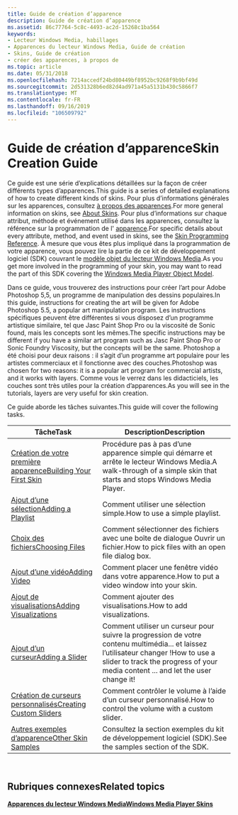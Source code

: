 ```yaml
---
title: Guide de création d’apparence
description: Guide de création d’apparence
ms.assetid: 86c77764-5c8c-4493-ac2d-15268c1ba564
keywords:
- Lecteur Windows Media, habillages
- Apparences du lecteur Windows Media, Guide de création
- Skins, Guide de création
- créer des apparences, à propos de
ms.topic: article
ms.date: 05/31/2018
ms.openlocfilehash: 7214accedf24bd80449bf8952bc9268f9b9bf49d
ms.sourcegitcommit: 2d531328b6ed82d4ad971a45a5131b430c5866f7
ms.translationtype: MT
ms.contentlocale: fr-FR
ms.lasthandoff: 09/16/2019
ms.locfileid: "106509792"
---
```

# <a name="skin-creation-guide"></a><span data-ttu-id="ec931-107">Guide de création d’apparence</span><span class="sxs-lookup"><span data-stu-id="ec931-107">Skin Creation Guide</span></span>

<span data-ttu-id="ec931-108">Ce guide est une série d’explications détaillées sur la façon de créer différents types d’apparences.</span><span class="sxs-lookup"><span data-stu-id="ec931-108">This guide is a series of detailed explanations of how to create different kinds of skins.</span></span> <span data-ttu-id="ec931-109">Pour plus d’informations générales sur les apparences, consultez [à propos des apparences](about-skins.md).</span><span class="sxs-lookup"><span data-stu-id="ec931-109">For more general information on skins, see [About Skins](about-skins.md).</span></span> <span data-ttu-id="ec931-110">Pour plus d’informations sur chaque attribut, méthode et événement utilisé dans les apparences, consultez la référence sur la programmation de l' [apparence](skin-programming-reference.md).</span><span class="sxs-lookup"><span data-stu-id="ec931-110">For specific details about every attribute, method, and event used in skins, see the [Skin Programming Reference](skin-programming-reference.md).</span></span> <span data-ttu-id="ec931-111">À mesure que vous êtes plus impliqué dans la programmation de votre apparence, vous pouvez lire la partie de ce kit de développement logiciel (SDK) couvrant le [modèle objet du lecteur Windows Media](windows-media-player-object-model.md).</span><span class="sxs-lookup"><span data-stu-id="ec931-111">As you get more involved in the programming of your skin, you may want to read the part of this SDK covering the [Windows Media Player Object Model](windows-media-player-object-model.md).</span></span>

<span data-ttu-id="ec931-112">Dans ce guide, vous trouverez des instructions pour créer l’art pour Adobe Photoshop 5,5, un programme de manipulation des dessins populaires.</span><span class="sxs-lookup"><span data-stu-id="ec931-112">In this guide, instructions for creating the art will be given for Adobe Photoshop 5.5, a popular art manipulation program.</span></span> <span data-ttu-id="ec931-113">Les instructions spécifiques peuvent être différentes si vous disposez d’un programme artistique similaire, tel que Jasc Paint Shop Pro ou la viscosité de Sonic found, mais les concepts sont les mêmes.</span><span class="sxs-lookup"><span data-stu-id="ec931-113">The specific instructions may be different if you have a similar art program such as Jasc Paint Shop Pro or Sonic Foundry Viscosity, but the concepts will be the same.</span></span> <span data-ttu-id="ec931-114">Photoshop a été choisi pour deux raisons : il s’agit d’un programme art populaire pour les artistes commerciaux et il fonctionne avec des couches.</span><span class="sxs-lookup"><span data-stu-id="ec931-114">Photoshop was chosen for two reasons: it is a popular art program for commercial artists, and it works with layers.</span></span> <span data-ttu-id="ec931-115">Comme vous le verrez dans les didacticiels, les couches sont très utiles pour la création d’apparences.</span><span class="sxs-lookup"><span data-stu-id="ec931-115">As you will see in the tutorials, layers are very useful for skin creation.</span></span>

<span data-ttu-id="ec931-116">Ce guide aborde les tâches suivantes.</span><span class="sxs-lookup"><span data-stu-id="ec931-116">This guide will cover the following tasks.</span></span>



| <span data-ttu-id="ec931-117">Tâche</span><span class="sxs-lookup"><span data-stu-id="ec931-117">Task</span></span>                                                     | <span data-ttu-id="ec931-118">Description</span><span class="sxs-lookup"><span data-stu-id="ec931-118">Description</span></span>                                                                                     |
|----------------------------------------------------------|-------------------------------------------------------------------------------------------------|
| [<span data-ttu-id="ec931-119">Création de votre première apparence</span><span class="sxs-lookup"><span data-stu-id="ec931-119">Building Your First Skin</span></span>](building-your-first-skin.md) | <span data-ttu-id="ec931-120">Procédure pas à pas d’une apparence simple qui démarre et arrête le lecteur Windows Media.</span><span class="sxs-lookup"><span data-stu-id="ec931-120">A walk-through of a simple skin that starts and stops Windows Media Player.</span></span>                     |
| [<span data-ttu-id="ec931-121">Ajout d’une sélection</span><span class="sxs-lookup"><span data-stu-id="ec931-121">Adding a Playlist</span></span>](adding-a-playlist.md)               | <span data-ttu-id="ec931-122">Comment utiliser une sélection simple.</span><span class="sxs-lookup"><span data-stu-id="ec931-122">How to use a simple playlist.</span></span>                                                                   |
| [<span data-ttu-id="ec931-123">Choix des fichiers</span><span class="sxs-lookup"><span data-stu-id="ec931-123">Choosing Files</span></span>](choosing-files.md)                     | <span data-ttu-id="ec931-124">Comment sélectionner des fichiers avec une boîte de dialogue Ouvrir un fichier.</span><span class="sxs-lookup"><span data-stu-id="ec931-124">How to pick files with an open file dialog box.</span></span>                                                 |
| [<span data-ttu-id="ec931-125">Ajout d’une vidéo</span><span class="sxs-lookup"><span data-stu-id="ec931-125">Adding Video</span></span>](adding-video.md)                         | <span data-ttu-id="ec931-126">Comment placer une fenêtre vidéo dans votre apparence.</span><span class="sxs-lookup"><span data-stu-id="ec931-126">How to put a video window into your skin.</span></span>                                                       |
| [<span data-ttu-id="ec931-127">Ajout de visualisations</span><span class="sxs-lookup"><span data-stu-id="ec931-127">Adding Visualizations</span></span>](adding-visualizations.md)       | <span data-ttu-id="ec931-128">Comment ajouter des visualisations.</span><span class="sxs-lookup"><span data-stu-id="ec931-128">How to add visualizations.</span></span>                                                                      |
| [<span data-ttu-id="ec931-129">Ajout d’un curseur</span><span class="sxs-lookup"><span data-stu-id="ec931-129">Adding a Slider</span></span>](adding-a-slider.md)                   | <span data-ttu-id="ec931-130">Comment utiliser un curseur pour suivre la progression de votre contenu multimédia... et laissez l’utilisateur changer !</span><span class="sxs-lookup"><span data-stu-id="ec931-130">How to use a slider to track the progress of your media content ... and let the user change it!</span></span> |
| [<span data-ttu-id="ec931-131">Création de curseurs personnalisés</span><span class="sxs-lookup"><span data-stu-id="ec931-131">Creating Custom Sliders</span></span>](creating-custom-sliders.md)   | <span data-ttu-id="ec931-132">Comment contrôler le volume à l’aide d’un curseur personnalisé.</span><span class="sxs-lookup"><span data-stu-id="ec931-132">How to control the volume with a custom slider.</span></span>                                                 |
| [<span data-ttu-id="ec931-133">Autres exemples d’apparence</span><span class="sxs-lookup"><span data-stu-id="ec931-133">Other Skin Samples</span></span>](other-skin-samples.md)             | <span data-ttu-id="ec931-134">Consultez la section exemples du kit de développement logiciel (SDK).</span><span class="sxs-lookup"><span data-stu-id="ec931-134">See the samples section of the SDK.</span></span>                                                             |



 

## <a name="related-topics"></a><span data-ttu-id="ec931-135">Rubriques connexes</span><span class="sxs-lookup"><span data-stu-id="ec931-135">Related topics</span></span>

<dl> <dt>

[<span data-ttu-id="ec931-136">**Apparences du lecteur Windows Media**</span><span class="sxs-lookup"><span data-stu-id="ec931-136">**Windows Media Player Skins**</span></span>](windows-media-player-skins.md)
</dt> </dl>

 

 





